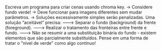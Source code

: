 Escreva um programa para criar cenas usando chroma key.
-> Considere fundo verde!
-> Deve funcionar para imagens diferentes sem mudar parâmetros.
-> Soluções excessivamente simples serão penalizadas. Uma solução “aceitável” precisa:
---> Separar o fundo (background) da frente (foreground).
---> Realizar o tratamento das fronteiras entre frente e fundo.
---> Não se resumir a uma substituição binária do fundo - existem elementos que são parcialmente substituídos. Pense em uma forma de tratar o "nível de verde" como algo contínuo!